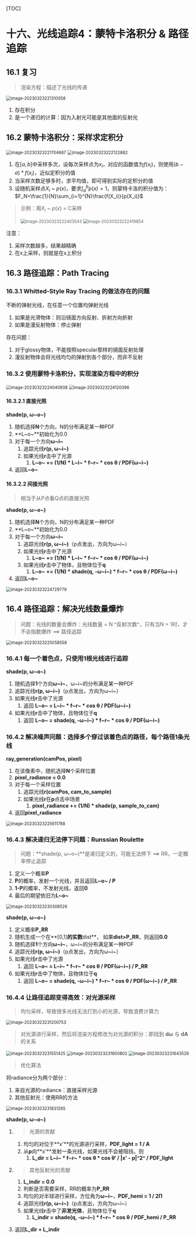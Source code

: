 [TOC]

# 十六、光线追踪4：蒙特卡洛积分 & 路径追踪

## 16.1	复习

> 渲染方程：描述了光线的传递 

<img src="AssetMarkdown/image-20230323221310058.png" alt="image-20230323221310058" style="zoom:80%;" />

1. 存在积分
2. 是一个递归的计算：因为入射光可能是其他面的反射光

## 16.2	蒙特卡洛积分：采样求定积分

<img src="AssetMarkdown/image-20230323221704667.png" alt="image-20230323221704667" style="zoom:80%;" />

<img src="AssetMarkdown/image-20230323222122882.png" alt="image-20230323222122882" style="zoom:80%;" />

1. 在$[a,b]$中采样多次，设每次采样点为$x_i$，对应的函数值为$f(x_i)$，则使用$(b-a)*f(x_i)$，近似定积分的值
2. 当采样次数足够多时，求平均值，即可得到实际的定积分的值
3. 设随机采样点$X_i$ ~ $p(x)$，要求$\int_{a}^b p(x)=1$，则蒙特卡洛的积分值为：$F_N=\frac{1}{N}\sum_{i=1}^{N}\frac{f(X_i)}{p(X_i)}$

> 示例：用$X_i$ ~ $p(x)$ = C采样
>
> <img src="AssetMarkdown/image-20230323222403543.png" alt="image-20230323222403543" style="zoom:80%;" />
>
> <img src="AssetMarkdown/image-20230323222419854.png" alt="image-20230323222419854" style="zoom:80%;" />

注意：

1. 采样次数越多，结果越精确
2. 在x上采样，则就是在x上积分

## 16.3	路径追踪：Path Tracing

### 16.3.1	Whitted-Style Ray Tracing 的做法存在的问题

不断的弹射光线，在任意一个位置均弹射光线

1. 如果是光滑物体：则沿镜面方向反射、折射方向折射
2. 如果是漫反射物体：停止弹射

存在问题：

1. 对于glossy物体，不能按照specular那样的镜面反射处理
2. 漫反射物体会将光线均匀的弹射到各个部分，而非不反射

### 16.3.2	使用蒙特卡洛积分，实现渲染方程中的积分

<img src="AssetMarkdown/image-20230323224040938.png" alt="image-20230323224040938" style="zoom:80%;" />

<img src="AssetMarkdown/image-20230323224120396.png" alt="image-20230323224120396" style="zoom:80%;" />

#### 16.3.2.1	直接光照

**shade(p, ω~o~)**

1. 随机选择**N**个方向，N的分布满足某一种PDF
2. **L~o~**初始化为0.0
3. 对于每一个方向**ω~i~**
   1. 追踪光线**r(p, ω~i~)**
   2. 如果光线**r**击中了光源
      1. **L~o~ += (1/N) * L~i~ *  f~r~ * cos θ / PDF(ω~i~)**
4. 返回**L~o~**

#### 16.3.2.2	间接光照

> 相当于从P点看Q点的直接光照

**shade(p, ω~o~)**

1. 随机选择**N**个方向，N的分布满足某一种PDF
2. **L~o~**初始化为0.0
3. 对于每一个方向**ω~i~**
   1. 追踪光线**r(p, ω~i~)**（p点发出，方向为ω~i~）
   2. 如果光线**r**击中了光源
      1. **L~o~ += (1/N) * L~i~ *  f~r~ * cos θ / PDF(ω~i~)**
   3. 如果光线**r**击中了物体，且物体位于**q**
      1. **L~o~ += (1/N) * shade(q, -ω~i~) *  f~r~ * cos θ / PDF(ω~i~)**
4. 返回**L~o~**

<img src="AssetMarkdown/image-20230323224729779.png" alt="image-20230323224729779" style="zoom:80%;" />

## 16.4	路径追踪：解决光线数量爆炸

> 问题：光线的数量会爆炸：光线数量 = N ^反射次数^，只有当N = 1时，才不会指数爆炸 ==> 路径追踪

<img src="AssetMarkdown/image-20230323225058558.png" alt="image-20230323225058558" style="zoom:80%;" />

### 16.4.1	每一个着色点，只使用1根光线进行追踪

**shade(p, ω~o~)**

1. 随机选择**1**个方向**ω~i~**，ω~i~的分布满足某一种PDF
2. 追踪光线**r(p, ω~i~)**（p点发出，方向为ω~i~）
3. 如果光线**r**击中了光源
   1. 返回 **L~o~ = L~i~ *  f~r~ * cos θ / PDF(ω~i~)**
4. 如果光线**r**击中了物体，且物体位于**q**
   1. 返回 **L~o~ = shade(q, -ω~i~) *  f~r~ * cos θ / PDF(ω~i~)**

### 16.4.2	解决噪声问题：选择多个穿过该着色点的路径，每个路径1条光线

**ray_generation(camPos, pixel)**

1. 在该像素中，随机选择**N**个采样位置
2. **pixel_radiance = 0.0**
3. 对于每一个采样位置
   1. 追踪光线**r(camPos, cam_to_sample)**
   2. 如果光线**r**在**p**点击中场景
      1. **pixel_radiance += (1/N) * shade(p, sample_to_cam)**
4. 返回**pixel_radiance**

<img src="AssetMarkdown/image-20230323225611788.png" alt="image-20230323225611788" style="zoom:80%;" />

### 16.4.3	解决递归无法停下问题：Runssian Roulette

> 问题：**shade(p, ω~o~)**是递归定义的，可能无法停下 ==> RR，一定概率停止追踪

1. 定义一个概率**P**
2. **P**的概率，发射一个光线，并且返回**L~o~ / P**
3. **1-P**的概率，不发射光线，返回**0**
4. 最后的期望依旧为**L~o~**

<img src="AssetMarkdown/image-20230323230308526.png" alt="image-20230323230308526" style="zoom:80%;" />

**shade(p, ω~o~)**

1. 定义概率**P_RR**
2. 随机生成一个在**[0,1]**的实数**dist**， 如果**dist>P_RR**，则返回**0.0**
3. 随机选择**1**个方向**ω~i~**，ω~i~的分布满足某一种PDF
4. 追踪光线**r(p, ω~i~)**（p点发出，方向为ω~i~）
5. 如果光线**r**击中了光源
   1. 返回 **L~o~ = L~i~ *  f~r~ * cos θ / PDF(ω~i~) / P_RR**
6. 如果光线**r**击中了物体，且物体位于**q**
   1. 返回 **L~o~ = shade(q, -ω~i~) *  f~r~ * cos θ / PDF(ω~i~) / P_RR**

### 16.4.4	让路径追踪变得高效：对光源采样

> 均匀采样，导致很多光线无法打到小的光源，导致浪费计算力

<img src="AssetMarkdown/image-20230323231200753.png" alt="image-20230323231200753" style="zoom:80%;" />

> 对光源进行采样，然后将渲染方程修改为对光源的积分：即找到 **dω** 与 **dA** 的关系

<img src="AssetMarkdown/image-20230323231551425.png" alt="image-20230323231551425" style="zoom:80%;" />

<img src="AssetMarkdown/image-20230323231600802.png" alt="image-20230323231600802" style="zoom:80%;" />

<img src="AssetMarkdown/image-20230323231643529.png" alt="image-20230323231643529" style="zoom:80%;" />

> 优化算法

将radiance分为两个部分：

1. 来自光源的radiance：直接采样光源
2. 其他反射光：使用RR的方法

<img src="AssetMarkdown/image-20230323231831265.png" alt="image-20230323231831265" style="zoom:80%;" />

**shade(p, ω~o~)**

1. > 光源的贡献

   1. 均匀的对位于**x'**的光源进行采样，**PDF_light = 1 / A**
   2. 从**p**向**x'**发射一条光线，如果光线不会被阻挡，则
      1. **L_dir = L~i~ * f~r~ * cos θ * cos θ‘ / |x' - p|^2^ / PDF_light**

2. > 其他反射光的贡献

   1. **L_indir = 0.0**
   2. 判断是否需要采样，RR的概率为**P_RR**
   3. 均匀的对半球进行采样，方位角为**ω~i~**，**PDF_hemi = 1 / 2Π**
   4. 追踪光线**r(p, ω~i~)**（p点发出，方向为ω~i~）
   5. 如果光线**r**击中了**非发光体**，且物体位于**q**
      1. **L_indir = shade(q, -ω~i~) *  f~r~ * cos θ / PDF_hemi  / P_RR**

3. 返回**L_dir + L_indir**